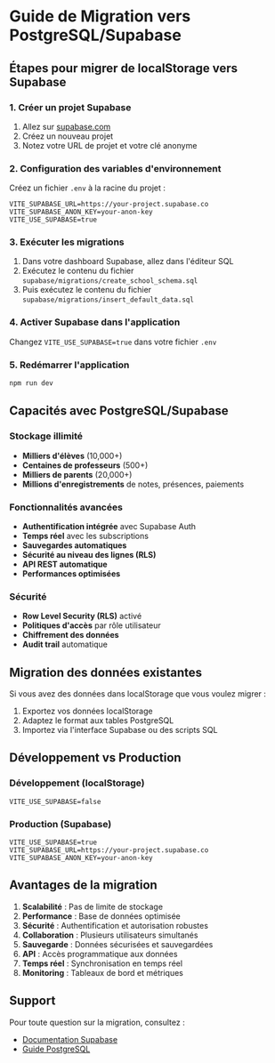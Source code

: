 # Guide de Migration vers PostgreSQL/Supabase

## Étapes pour migrer de localStorage vers Supabase

### 1. Créer un projet Supabase

1. Allez sur [supabase.com](https://supabase.com)
2. Créez un nouveau projet
3. Notez votre URL de projet et votre clé anonyme

### 2. Configuration des variables d'environnement

Créez un fichier `.env` à la racine du projet :

```env
VITE_SUPABASE_URL=https://your-project.supabase.co
VITE_SUPABASE_ANON_KEY=your-anon-key
VITE_USE_SUPABASE=true
```

### 3. Exécuter les migrations

1. Dans votre dashboard Supabase, allez dans l'éditeur SQL
2. Exécutez le contenu du fichier `supabase/migrations/create_school_schema.sql`
3. Puis exécutez le contenu du fichier `supabase/migrations/insert_default_data.sql`

### 4. Activer Supabase dans l'application

Changez `VITE_USE_SUPABASE=true` dans votre fichier `.env`

### 5. Redémarrer l'application

```bash
npm run dev
```

## Capacités avec PostgreSQL/Supabase

### Stockage illimité
- **Milliers d'élèves** (10,000+)
- **Centaines de professeurs** (500+)
- **Milliers de parents** (20,000+)
- **Millions d'enregistrements** de notes, présences, paiements

### Fonctionnalités avancées
- **Authentification intégrée** avec Supabase Auth
- **Temps réel** avec les subscriptions
- **Sauvegardes automatiques**
- **Sécurité au niveau des lignes (RLS)**
- **API REST automatique**
- **Performances optimisées**

### Sécurité
- **Row Level Security (RLS)** activé
- **Politiques d'accès** par rôle utilisateur
- **Chiffrement des données**
- **Audit trail** automatique

## Migration des données existantes

Si vous avez des données dans localStorage que vous voulez migrer :

1. Exportez vos données localStorage
2. Adaptez le format aux tables PostgreSQL
3. Importez via l'interface Supabase ou des scripts SQL

## Développement vs Production

### Développement (localStorage)
```env
VITE_USE_SUPABASE=false
```

### Production (Supabase)
```env
VITE_USE_SUPABASE=true
VITE_SUPABASE_URL=https://your-project.supabase.co
VITE_SUPABASE_ANON_KEY=your-anon-key
```

## Avantages de la migration

1. **Scalabilité** : Pas de limite de stockage
2. **Performance** : Base de données optimisée
3. **Sécurité** : Authentification et autorisation robustes
4. **Collaboration** : Plusieurs utilisateurs simultanés
5. **Sauvegarde** : Données sécurisées et sauvegardées
6. **API** : Accès programmatique aux données
7. **Temps réel** : Synchronisation en temps réel
8. **Monitoring** : Tableaux de bord et métriques

## Support

Pour toute question sur la migration, consultez :
- [Documentation Supabase](https://supabase.com/docs)
- [Guide PostgreSQL](https://www.postgresql.org/docs/)